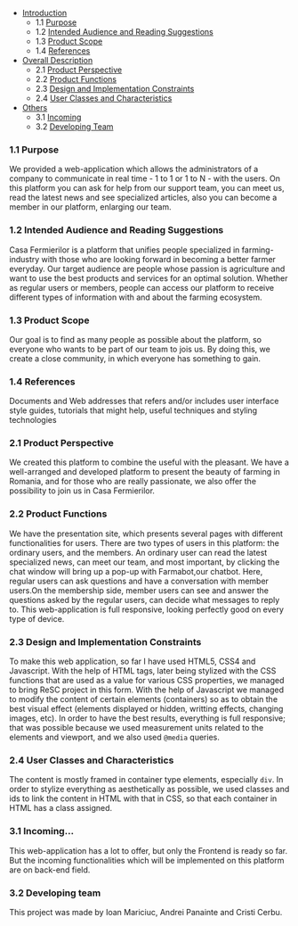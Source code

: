  * [Introduction](#1-introduction)
    * 1.1 [Purpose](#11-purpose)
    * 1.2 [Intended Audience and Reading Suggestions](#12-intended-audience-and-reading-suggestions)
    * 1.3 [Product Scope](#13-product-scope)
    * 1.4 [References](#14-references)
  * [Overall Description](#overall-description)
    * 2.1 [Product Perspective](#21-product-perspective)
    * 2.2 [Product Functions](#22-product-functions)
    * 2.3 [Design and Implementation Constraints](#23-design-and-implementation-constraints)
    * 2.4 [User Classes and Characteristics](#24-user-classes-and-characteristics)
  * [Others](#others)
    * 3.1 [Incoming](#31-incoming)
    * 3.2 [Developing Team](#32-developing-team)
    
### 1.1 Purpose
We provided a web-application which allows the administrators of a company to communicate in real time - 1 to 1 or 1 to N - with the users. On this platform you can ask for help from our support team, you can meet us, read the latest news and see specialized articles, also you can become a member in our platform, enlarging our team.    
   
### 1.2 Intended Audience and Reading Suggestions
Casa Fermierilor is a platform that unifies people specialized in farming-industry with those who are looking forward in becoming a better farmer everyday. Our target audience are people whose passion is agriculture and want to use the best products and services for an optimal solution. Whether as regular users or members, people can access our platform to receive different types of information with and about the farming ecosystem.
### 1.3 Product Scope
Our goal is to find as many people as possible about the platform, so everyone who wants to be part of our team to jois us. By doing this, we create a close community, in which everyone has something to gain.
### 1.4 References
Documents and Web addresses that refers and/or includes user interface style guides, tutorials that might help, useful techniques and styling technologies
### 2.1 Product Perspective
We created this platform to combine the useful with the pleasant. We have a well-arranged and developed platform to present the beauty of farming in Romania, and for those who are really passionate, we also offer the possibility to join us in Casa Fermierilor.
### 2.2 Product Functions
 We have the presentation site, which presents several pages with different functionalities for users. There are two types of users in this platform: the ordinary users, and the members. An ordinary user can read the latest specialized news, can meet our team, and most important, by clicking the chat window will bring up a pop-up with Farmabot,our chatbot. Here, regular users can ask questions and have a conversation with member users.On the membership side, member users can see and answer the questions asked by the regular users, can decide what messages to reply to. This web-application is full responsive, looking perfectly good on every type of device.
### 2.3 Design and Implementation Constraints
To make this web application, so far I have used HTML5, CSS4 and Javascript. With the help of HTML tags, later being stylized with the CSS functions that are used as a value for various CSS properties, we managed to bring ReSC project in this form. With the help of Javascript we managed to modify the content of certain elements (containers) so as to obtain the best visual effect (elements displayed or hidden, writting effects, changing images, etc). In order to have the best results, everything is full responsive; that was possible because we used measurement units related to the elements and viewport, and we also used <code>@media</code> queries.
### 2.4 User Classes and Characteristics
The content is mostly framed in container type elements, especially <code>div</code>. In order to stylize everything as aesthetically as possible, we used classes and ids to link the content in HTML with that in CSS, so that each container in HTML has a class assigned.

### 3.1 Incoming...
This web-application has a lot to offer, but only the Frontend is ready so far. But the incoming functionalities which will be implemented on this platform are on back-end field. 
### 3.2 Developing team
This project was made by Ioan Mariciuc, Andrei Panainte and Cristi Cerbu.
